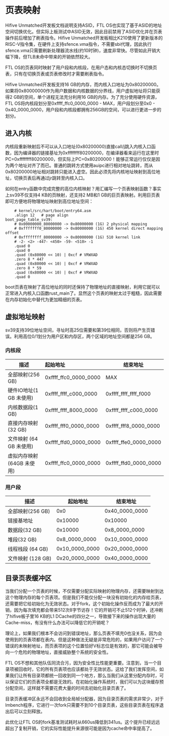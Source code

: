 # 页表映射

Hifive Unmatched开发板文档说明支持ASID，FTL OS也实现了基于ASID的地址空间切换优化。但实际上板测试中ASID无效，因此目前禁用了ASID优化并在页表操作前后增加了刷表指令。Hifive Unmatched开发板相比K210使用了更新版本的RISC-V指令集，在硬件上支持sfence.vma指令，不需要sbi代理，因此执行sfence.vma只需要刷新处理器流水线(约10时钟)，速度非常快。尽管如此开销大幅下降，但TLB未命中带来的开销依然较大。

FTL OS的页表同时映射了用户段和内核段，在用户态和内核态切换时不切换页表，只有在切换页表或页表修改时才需要刷表指令。

Hifive Unmatched开发板支持16 GB的内存，而内核入口地址为0x80200000。如果将0x80000000作为用户数据和内核数据的分界线，用户虚拟地址将只能获得2 GB的空间，单个进程无法充分利用16 GB的内存。为了充分使用硬件资源，FTL OS将内核段划分至0xffff_ffc0_0000_0000 - MAX，用户段划分至0x0 - 0x40_0000_0000，用户段和内核段都拥有256GB的空间，可以进行更进一步的划分。

## 进入内核

内核段重新映射后不可以从入口地址(0x80200000)直接call/j跳入内核入口函数，因为编译器的链接基址为0xffffffff80200000，在编译器看来运行在这里时PC=0xffffffff80200000，但实际上PC=0x80200000！能够正常运行仅仅是因为两个地址对齐了而已。普通的跳转方式使用auipc进行相对地址跳转，而从0x80200000地址相对跳转只能进入虚空。因此必须先将内核地址映射到高位地址，切换页表后再通过jr跳转至内核入口。

如何在entry函数中完成完整的高位内核映射？用汇编写一个页表映射函数？事实上sv39不仅支持4 KB的页映射，还支持2 MB和1 GB的巨页表映射。利用巨页表即可方便地将物理地址映射到高位地址空间：

```assembly
	# kernel/src/hart/boot/entry64.asm
	.align 12   # page align
boot_page_table_sv39:
    # 0x00000000_80000000 -> 0x80000000 (1G) 2 physical mapping
    # 0xfffffff0_80000000 -> 0x80000000 (1G) 450 kernel direct mapping offset
    # 0xffffffff_80000000 -> 0x80000000 (1G) 510 kernel link
    # -2- <2> -447- <450> -59- <510> -1
    .quad 0
    .quad 0
    .quad (0x80000 << 10) | 0xcf # VRWXAD
    .zero 8 * 447
    .quad (0x80000 << 10) | 0xcf # VRWXAD
    .zero 8 * 59
    .quad (0x80000 << 10) | 0xcf # VRWXAD
    .quad 0
```

boot页表在映射了高位地址的同时还保持了物理地址的直接映射，利用它就可以正常进入内核入口函数rust_main了。显然这个页表的映射太过于粗糙，因此需要在内存初始化中替代为更加精细的页表。

## 虚拟地址映射

sv39支持39位地址空间，寻址时高25位需要和第39位相同，否则将产生页错误。利用高位0/1划分为用户区和内存区，两个区域的地址空间都是256 GB。

### 内核段

| 描述                      | 起始地址              | 结束地址              |
| ------------------------- | :-------------------- | --------------------- |
| 全部映射(256 GB)          | 0xffff_ffc0_0000_0000 | MAX                   |
| 硬件IO地址(1 GB 未使用)   | 0xffff_ffff_c000_0000 | 0xffff_ffff_ffff_f000 |
| 内核数据段(1 GB)          | 0xffff_ffff_8000_0000 | 0xffff_ffff_c000_0000 |
| 直接内存映射(32 GB)       | 0xffff_fff0_0000_0000 | 0xffff_fff8_0000_0000 |
| 文件映射 (64 GB 未使用)   | 0xffff_ffd0_0000_0000 | 0xffff_ffe0_0000_0000 |
| 虚拟内存映射(64GB 未使用) | 0xffff_ffc0_0000_0000 | 0xffff_ffd0_0000_0000 |

### 用户段

| 描述              | 起始地址       | 结束地址       |
| ----------------- | -------------- | -------------- |
| 全部映射(256 GB)  | 0x0            | 0x40_0000_0000 |
| 链接基地址        | 0x10000        | 0x10000        |
| 数据段(32 GB)     | 0x10000        | 0x8_0000_0000  |
| 堆段(32 GB)       | 0x8_0000_0000  | 0x10_0000_0000 |
| 线程栈段 (64 GB)  | 0x10_0000_0000 | 0x20_0000_0000 |
| 文件映射 (128 GB) | 0x20_0000_0000 | 0x40_0000_0000 |

## 目录页表缓冲区

当我们分配一个页表的时候，不仅需要分配实际映射的物理内存，还需要映射到达这个物理内存的每个页表项。但是我们不能仅分配一块没有初始化的内存给页表，还需要把它给初始化为无效状态。对于fork，这个初始化操作反而成为了最大的开销，因为每次填充都会带来512次8字节访存！它的开销可不止512个时钟，还冲刷了hifive板子里16 KB的L1 DCache的四分之一，导致接下来的操作出现大量的Cache-miss，有没有什么办法可以降低它的开销呢？

理论上，如果我们根本不会访问到错误地址，那么页表不填充0也没关系，因为会使用到的页表项都在表内。但是这种做法无疑是非常危险的，如果用户访问了一个错误的未映射地址，而页表项的这个位置恰好V标志位是有效的，那它可能会被导向一个危险的物理地址，直接威胁整个系统的安全性。

FTL OS不想和其他队伍同流合污，因为安全性比性能更重要。注意到，当一个目录项被回收时，它的所有页表项也应该都处于无效状态。这给了我们发挥空间，如果我们让所有目录项都统一回收到同一个地方，那么当我们从这里分配内存时，可以保证它们的页表项全都是无效的。在初始化操作系统时，我们可以为这块缓存预分配空间，这样就不需要花费大量的时间去初始化目录页表了。

目录页表缓冲区永远不会回收到全局帧分配器，因为目录页表的需求非常少，对于lmbench程序，它进行一次fork只需要不到10个目录页表，这些目录页表在程序退出后可以立刻释放。

此优化让FTL OS的fork基准测试耗时从660us降低到341us。这个提升已经远远超出了复制开销，它的实际性能提升来源很可能是因为cache命中率提高了。
